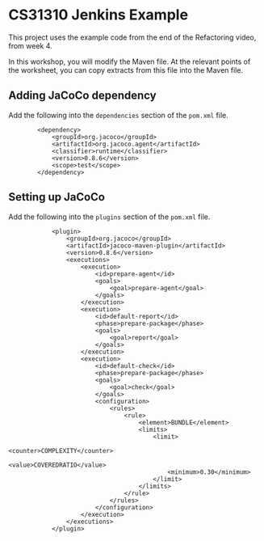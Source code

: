 # CS31310 Jenkins Example

This project uses the example code from the end of the Refactoring video, from week 4.

In this workshop, you will modify the Maven file. At the relevant points of the worksheet, you can copy extracts from this file into the Maven file. 

## Adding JaCoCo dependency

Add the following into the `dependencies` section of the `pom.xml` file.

```
        <dependency>
            <groupId>org.jacoco</groupId>
            <artifactId>org.jacoco.agent</artifactId>
            <classifier>runtime</classifier>
            <version>0.8.6</version>
            <scope>test</scope>
        </dependency>

```

## Setting up JaCoCo

Add the following into the `plugins` section of the `pom.xml` file.

```
            <plugin>
                <groupId>org.jacoco</groupId>
                <artifactId>jacoco-maven-plugin</artifactId>
                <version>0.8.6</version>
                <executions>
                    <execution>
                        <id>prepare-agent</id>
                        <goals>
                            <goal>prepare-agent</goal>
                        </goals>
                    </execution>
                    <execution>
                        <id>default-report</id>
                        <phase>prepare-package</phase>
                        <goals>
                            <goal>report</goal>
                        </goals>
                    </execution>
                    <execution>
                        <id>default-check</id>
                        <phase>prepare-package</phase>
                        <goals>
                            <goal>check</goal>
                        </goals>
                        <configuration>
                            <rules>
                                <rule>
                                    <element>BUNDLE</element>
                                    <limits>
                                        <limit>
                                            <counter>COMPLEXITY</counter>
                                            <value>COVEREDRATIO</value>
                                            <minimum>0.30</minimum>
                                        </limit>
                                    </limits>
                                </rule>
                            </rules>
                        </configuration>
                    </execution>
                </executions>
            </plugin>
```
